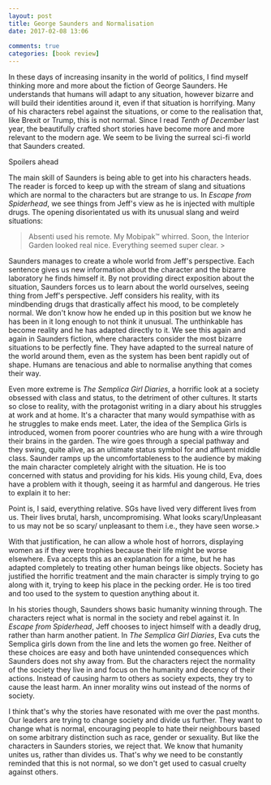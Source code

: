 ```yaml
---  
layout: post  
title: George Saunders and Normalisation  
date: 2017-02-08 13:06  
  
comments: true  
categories: [book review]  
---  
```

In these days of increasing insanity in the world of politics, I find myself thinking more and more about the fiction of George Saunders. He understands that humans will adapt to any situation, however bizarre and will build their identities around it, even if that situation is horrifying. Many of his characters rebel against the situations, or come to the realisation that, like Brexit or Trump, this is not normal. Since I read *Tenth of December* last year, the beautifully crafted short stories have become more and more relevant to the modern age. We seem to be living the surreal sci-fi world that Saunders created.  

Spoilers ahead  
<!--more-->  

The main skill of Saunders is being able to get into his characters heads. The reader is forced to keep up with the stream of slang and situations which are normal to the characters but are strange to us. In *Escape from Spiderhead*, we see things from Jeff's view as he is injected with multiple drugs. The opening disorientated us with its unusual slang and weird situations:  

> Absenti used his remote. My Mobipak™ whirred. Soon, the Interior Garden looked real nice. Everything seemed super clear. >  

Saunders manages to create a whole world from Jeff's perspective. Each sentence gives us new information about the character and the bizarre laboratory he finds himself it. By not providing direct exposition about the situation, Saunders forces us to learn about the world ourselves, seeing thing from Jeff's perspective. Jeff considers his reality, with its mindbending drugs that drastically affect his mood, to be completely normal. We don't know how he ended up in this position but we know he has been in it long enough to not think it unusual. The unthinkable has become reality and he has adapted directly to it. We see this again and again in Saunders fiction, where characters consider the most bizarre situations to be perfectly fine. They have adapted to the surreal nature of the world around them, even as the system has been bent rapidly out of shape. Humans are tenacious and able to normalise anything that comes their way.  

Even more extreme is *The Semplica Girl Diaries*, a horrific look at a society obsessed with class and status, to the detriment of other cultures. It starts so close to reality, with the protagonist writing in a diary about his struggles at work and at home. It's a character that many would sympathise with as he struggles to make ends meet. Later, the idea of the Semplica Girls is introduced, women from poorer countries who are hung with a wire through their brains in the garden. The wire goes through a special pathway and they swing, quite alive, as an ultimate status symbol for and affluent middle class. Saunder ramps up the uncomfortableness to the audience by making the main character completely alright with the situation. He is too concerned with status and providing for his kids. His young child, Eva, does have a problem with it though, seeing it as harmful and dangerous. He tries to explain it to her:  

>   
Point is, I said, everything relative. SGs have lived very different lives from us. Their lives brutal, harsh, uncompromising. What looks scary/Unpleasant to us may not be so scary/ unpleasant to them i.e., they have seen worse.>  

With that justification, he can allow a whole host of horrors, displaying women as if they were trophies because their life might be worse elsewhere. Eva accepts this as an explanation for a time, but he has adapted completely to treating other human beings like objects. Society has justified the horrific treatment and the main character is simply trying to go along with it, trying to keep his place in the pecking order. He is too tired and too used to the system to question anything about it.  

In his stories though, Saunders shows basic humanity winning through. The characters reject what is normal in the society and rebel against it. In *Escape from Spiderhead*, Jeff chooses to inject himself with a deadly drug, rather than harm another patient. In *The Semplica Girl Diaries*, Eva cuts the Semplica girls down from the line and lets the women go free. Neither of these choices are easy and both have unintended consequences which Saunders does not shy away from. But the characters reject the normality of the society they live in and focus on the humanity and decency of their actions. Instead of causing harm to others as society expects, they try to cause the least harm. An inner morality wins out instead of the norms of society.  

I think that's why the stories have resonated with me over the past months. Our leaders are trying to change society and divide us further. They want to change what is normal, encouraging people to hate their neighbours based on some arbitrary distinction such as race, gender or sexuality. But like the characters in Saunders stories, we reject that. We know that humanity unites us, rather than divides us. That's why we need to be constantly reminded that this is not normal, so we don't get used to casual cruelty against others.  
